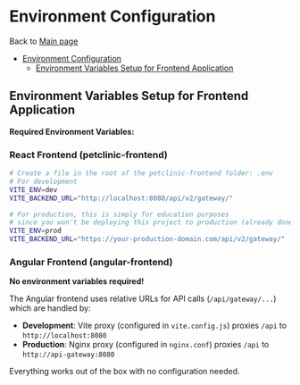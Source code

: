 # Environment Configuration

Back to [Main page](../README.md)

<!-- TOC -->
* [Environment Configuration](#environment-configuration)
  * [Environment Variables Setup for Frontend Application](#environment-variables-setup-for-frontend-application)
<!-- TOC -->

## Environment Variables Setup for Frontend Application

**Required Environment Variables:**

### React Frontend (petclinic-frontend)
```bash
# Create a file in the root of the petclinic-frontend folder: .env
# For development
VITE_ENV=dev
VITE_BACKEND_URL="http://localhost:8080/api/v2/gateway/"

# For production, this is simply for education purposes
# since you won't be deploying this project to production (already done here : https://petclinic.benmusicgeek.synology.me/home)
VITE_ENV=prod
VITE_BACKEND_URL="https://your-production-domain.com/api/v2/gateway/"
```

### Angular Frontend (angular-frontend)

**No environment variables required!**

The Angular frontend uses relative URLs for API calls (`/api/gateway/...`) which are handled by:
- **Development**: Vite proxy (configured in `vite.config.js`) proxies `/api` to `http://localhost:8080`
- **Production**: Nginx proxy (configured in `nginx.conf`) proxies `/api` to `http://api-gateway:8080`

Everything works out of the box with no configuration needed.
